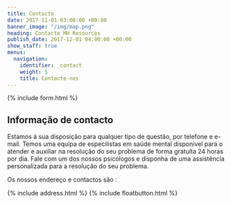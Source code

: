 ```yaml
---
title: Contacto
date: 2017-11-01 03:00:00 +00:00
banner_image: "/img/map.png"
heading: Contacte MH Resources
publish_date: 2017-12-01 04:00:00 +00:00
show_staff: true
menus:
  navigation:
    identifier: _contact
    weight: 5
    title: Contacte-nos
---
```


{% include form.html %}


## Informação de contacto

Estamos á sua disposição para qualquer tipo de questão, por telefone e e-mail. Temos uma equipa de especilistas em saúde mental disponível para o atender e auxiliar na resolução do seu problema de forma gratuíta 24 horas por dia. Fale com um dos nossos psicólogos e disponha de uma assistência personalizada para a resolução do seu problema.

Os nossos endereço e contactos são :


{% include address.html %}
{% include floatbutton.html %}
